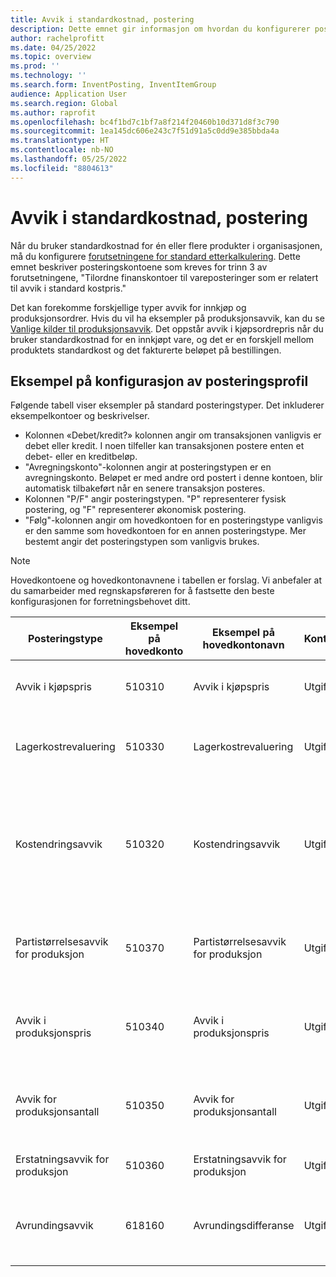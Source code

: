 ```yaml
---
title: Avvik i standardkostnad, postering
description: Dette emnet gir informasjon om hvordan du konfigurerer posteringsprofiler for standardkostnad.
author: rachelprofitt
ms.date: 04/25/2022
ms.topic: overview
ms.prod: ''
ms.technology: ''
ms.search.form: InventPosting, InventItemGroup
audience: Application User
ms.search.region: Global
ms.author: raprofit
ms.openlocfilehash: bc4f1bd7c1bf7a8f214f20460b10d371d8f3c790
ms.sourcegitcommit: 1ea145dc606e243c7f51d91a5c0dd9e385bbda4a
ms.translationtype: HT
ms.contentlocale: nb-NO
ms.lasthandoff: 05/25/2022
ms.locfileid: "8804613"
---
```

# <a name="standard-cost-variance-posting"></a>Avvik i standardkostnad, postering

Når du bruker standardkostnad for én eller flere produkter i organisasjonen, må du konfigurere [forutsetningene for standard etterkalkulering](/supply-chain/cost-management/prerequisites-standard-costs.md). Dette emnet beskriver posteringskontoene som kreves for trinn 3 av forutsetningene, "Tilordne finanskontoer til vareposteringer som er relatert til avvik i standard kostpris."

Det kan forekomme forskjellige typer avvik for innkjøp og produksjonsordrer. Hvis du vil ha eksempler på produksjonsavvik, kan du se [Vanlige kilder til produksjonsavvik](/supply-chain/cost-management/common-sources-of-production-variances.md). Det oppstår avvik i kjøpsordrepris når du bruker standardkostnad for en innkjøpt vare, og det er en forskjell mellom produktets standardkost og det fakturerte beløpet på bestillingen.

## <a name="sample-posting-profile-configuration"></a>Eksempel på konfigurasjon av posteringsprofil

Følgende tabell viser eksempler på standard posteringstyper. Det inkluderer eksempelkontoer og beskrivelser.

- Kolonnen «Debet/kredit?» kolonnen angir om transaksjonen vanligvis er debet eller kredit. I noen tilfeller kan transaksjonen postere enten et debet- eller en kreditbeløp.
- "Avregningskonto"-kolonnen angir at posteringstypen er en avregningskonto. Beløpet er med andre ord postert i denne kontoen, blir automatisk tilbakeført når en senere transaksjon posteres.
- Kolonnen "P/F" angir posteringstypen. "P" representerer fysisk postering, og "F" representerer økonomisk postering.
- "Følg"-kolonnen angir om hovedkontoen for en posteringstype vanligvis er den samme som hovedkontoen for en annen posteringstype. Mer bestemt angir det posteringstypen som vanligvis brukes.

> [!NOTE]
> Hovedkontoene og hovedkontonavnene i tabellen er forslag. Vi anbefaler at du samarbeider med regnskapsføreren for å fastsette den beste konfigurasjonen for forretningsbehovet ditt.

| Posteringstype | Eksempel på hovedkonto | Eksempel på hovedkontonavn | Kontotype | Debet/kredit? | Avregningskonto | F/Ø | Følg | Beskrivelse |
|--------------|----------------------|---------------------------|--------------|---------------|------------------|-----|--------|-------------|
| Avvik i kjøpspris | 510310 | Avvik i kjøpspris | Utgift | Enten | Nei | F | Gjelder ikke her | Denne kontoen brukes når det er avvik mellom innkjøpsprisen og standard kostpris på en bestilling. |
| Lagerkostrevaluering | 510330 | Lagerkostrevaluering | Utgift | Enten | Nei | F | Gjelder ikke her | Denne kontoen brukes når en ny kostnadsversjon aktiveres for en standard kostprisvare for å vurdere lagerbeholdningen på nytt. |
| Kostendringsavvik | 510320 | Kostendringsavvik | Utgift | Enten | Nei | F | Gjelder ikke her | Denne kontoen brukes når det er forskjell i standardkostnader mellom områder, eller når en vare returneres og det er en endring mellom den opprinnelige standardkosten og gjeldende standardkostnad for et produkt. |
| Partistørrelsesavvik for produksjon | 510370 | Partistørrelsesavvik for produksjon | Utgift | Enten | Nei | F | Gjelder ikke her | Denne kontoen brukes når det er forskjeller mellom beregningsgrunnlaget for stykklisten og det faktiske antallet for beregningen av produksjonsordrekostnaden. |
| Avvik i produksjonspris | 510340 | Avvik i produksjonspris | Utgift | Enten | Nei | F | Gjelder ikke her | Denne kontoen brukes når det er prisdifferanser mellom den estimerte kostnaden og den faktiske kostnaden for en produksjonsordre. |
| Avvik for produksjonsantall | 510350 | Avvik for produksjonsantall | Utgift | Enten | Nei | F | Gjelder ikke her | Denne kontoen brukes når det er antallsdifferanser mellom den estimerte kostnaden og den faktiske kostnaden for en produksjonsordre. |
| Erstatningsavvik for produksjon | 510360 | Erstatningsavvik for produksjon | Utgift | Enten | Nei | F | Gjelder ikke her | Denne kontoen brukes når det er uventet forbruk på en produksjonsordre. |
| Avrundingsavvik | 618160 | Avrundingsdifferanse | Utgift | Enten | Nei | F | Gjelder ikke her | Denne kontoen brukes når det er en avrundingsdifferanse når produksjonskostnadene beregnes fra standardkostnadene. |
